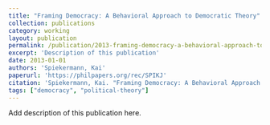 ```yaml
---
title: "Framing Democracy: A Behavioral Approach to Democratic Theory"
collection: publications
category: working
layout: publication
permalink: /publication/2013-framing-democracy-a-behavioral-approach-to-democra
excerpt: 'Description of this publication'
date: 2013-01-01
authors: 'Spiekermann, Kai'
paperurl: 'https://philpapers.org/rec/SPIKJ'
citation: 'Spiekermann, Kai. "Framing Democracy: A Behavioral Approach to Democratic Theory."  (2013).'
tags: ["democracy", "political-theory"]
---
```


Add description of this publication here.